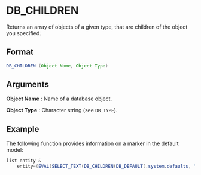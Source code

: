 # DB_CHILDREN

Returns an array of objects of a given type, that are children of the object you specified.

## Format

```java
DB_CHILDREN (Object Name, Object Type)
```
## Arguments

 



**Object Name**
: Name of a database object. 


**Object Type**
: Character string (see `DB_TYPE`). 


## Example

The following function provides information on a marker in the default model:

```java
list entity &
    entity=(EVAL(SELECT_TEXT(DB_CHILDREN(DB_DEFAULT(.system.defaults, "model"), "marker))))
```